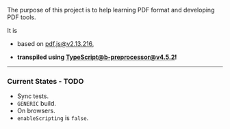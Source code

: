 The purpose of this project is to help learning PDF format and developing PDF tools.

It is

* based on [pdf.js@v2.13.216](https://github.com/mozilla/pdf.js/tree/v2.13.216),

* **transpiled using [TypeScript@b-preprocessor@v4.5.2](https://github.com/nmtigor/TypeScript/blob/b-preprocessor%40v4.5.2/PR.md)!**
---

### Current States - TODO

* Sync tests.
* `GENERIC` build.
* On browsers.
* `enableScripting` is `false`.
